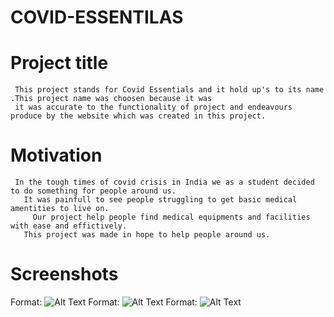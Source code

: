 # COVID-ESSENTILAS


# Project title
     
     This project stands for Covid Essentials and it hold up's to its name .This project name was choosen because it was 
     it was accurate to the functionality of project and endeavours produce by the website which was created in this project.


# Motivation  

     In the tough times of covid crisis in India we as a student decided to do something for people around us.
       It was painfull to see people struggling to get basic medical amentities to live on.
         Our project help people find medical equipments and facilities with ease and effictively.
       This project was made in hope to help people around us.
       
       
# Screenshots
  
  
  Format: ![Alt Text]()
  Format: ![Alt Text]()
  Format: ![Alt Text]()
    
    
